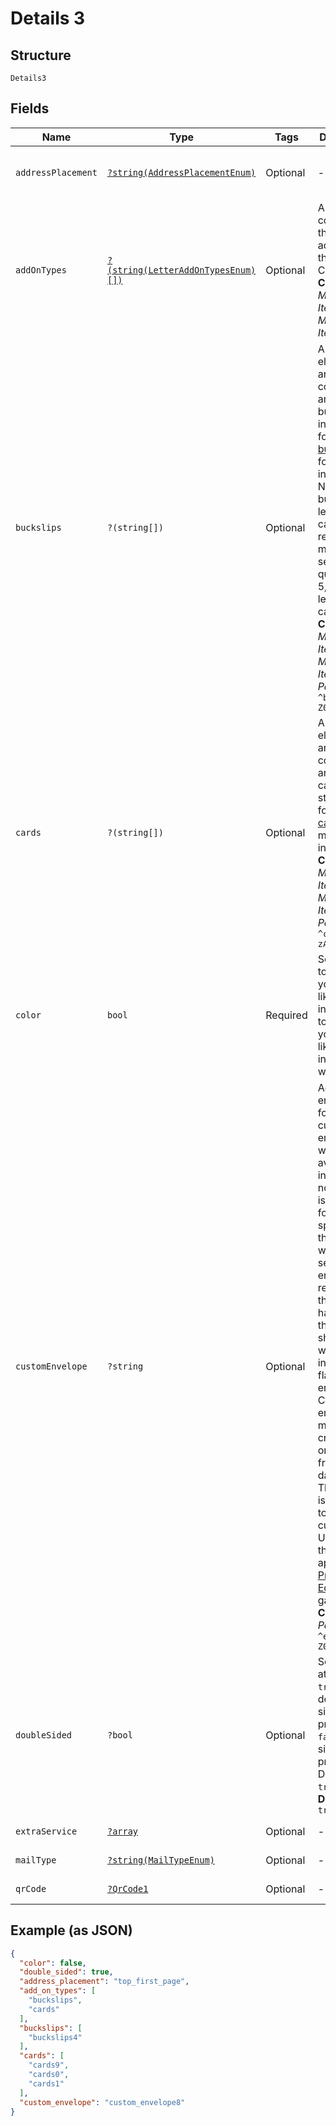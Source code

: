 
# Details 3

## Structure

`Details3`

## Fields

| Name | Type | Tags | Description | Getter | Setter |
|  --- | --- | --- | --- | --- | --- |
| `addressPlacement` | [`?string(AddressPlacementEnum)`](../../doc/models/address-placement-enum.md) | Optional | - | getAddressPlacement(): ?string | setAddressPlacement(?string addressPlacement): void |
| `addOnTypes` | [`?(string(LetterAddOnTypesEnum)[])`](../../doc/models/letter-add-on-types-enum.md) | Optional | An array containing the types of add-ons for the Letter Creative.<br>**Constraints**: *Minimum Items*: `0`, *Maximum Items*: `3` | getAddOnTypes(): ?array | setAddOnTypes(?array addOnTypes): void |
| `buckslips` | `?(string[])` | Optional | A single-element array containing an existing buckslip id in a string format. See [buckslips](#tag/Buckslips) for more information. Note that buckslip letter campaigns require a minimum send quantity of 5,000 letters per campaign.<br>**Constraints**: *Minimum Items*: `0`, *Maximum Items*: `1`, *Pattern*: `^bck_[a-zA-Z0-9]+$` | getBuckslips(): ?array | setBuckslips(?array buckslips): void |
| `cards` | `?(string[])` | Optional | A single-element array containing an existing card id in a string format. See [cards](#tag/Cards) for more information.<br>**Constraints**: *Minimum Items*: `0`, *Maximum Items*: `1`, *Pattern*: `^card_[a-zA-Z0-9]+$` | getCards(): ?array | setCards(?array cards): void |
| `color` | `bool` | Required | Set this key to `true` if you would like to print in color. Set to `false` if you would like to print in black and white. | getColor(): bool | setColor(bool color): void |
| `customEnvelope` | `?string` | Optional | Accepts an envelope ID for any customized envelope with available inventory. If no inventory is available for the specified ID, the letter will not be sent, and an error will be returned. If the letter has more than 6 sheets, it will be sent in a blank flat envelope. Custom envelopes may be created and ordered from the dashboard. This feature is exclusive to certain customers. Upgrade to the appropriate <a href="https://dashboard.lob.com/#/settings/editions" target="_blank">Print & Mail Edition</a> to gain access.<br>**Constraints**: *Pattern*: `^env_[a-zA-Z0-9]+$` | getCustomEnvelope(): ?string | setCustomEnvelope(?string customEnvelope): void |
| `doubleSided` | `?bool` | Optional | Set this attribute to `true` for double sided printing, or `false` for for single sided printing. Defaults to `true`.<br>**Default**: `true` | getDoubleSided(): ?bool | setDoubleSided(?bool doubleSided): void |
| `extraService` | [`?array`](../../doc/models/object-enum.md) | Optional | - | getExtraService(): ?array | setExtraService(?array extraService): void |
| `mailType` | [`?string(MailTypeEnum)`](../../doc/models/mail-type-enum.md) | Optional | - | getMailType(): ?string | setMailType(?string mailType): void |
| `qrCode` | [`?QrCode1`](../../doc/models/qr-code-1.md) | Optional | - | getQrCode(): ?QrCode1 | setQrCode(?QrCode1 qrCode): void |

## Example (as JSON)

```json
{
  "color": false,
  "double_sided": true,
  "address_placement": "top_first_page",
  "add_on_types": [
    "buckslips",
    "cards"
  ],
  "buckslips": [
    "buckslips4"
  ],
  "cards": [
    "cards9",
    "cards0",
    "cards1"
  ],
  "custom_envelope": "custom_envelope8"
}
```

